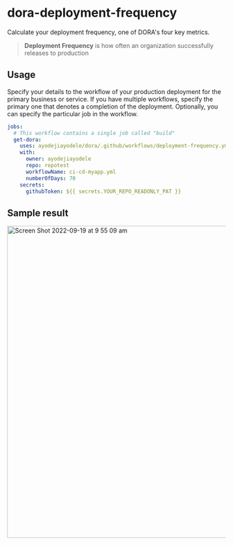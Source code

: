 # dora-deployment-frequency
Calculate your deployment frequency, one of DORA's four key metrics.

>**Deployment Frequency** is how often an organization successfully releases to production

## Usage
Specify your details to the workflow of your production deployment for the primary business or service. If you have multiple workflows, specify the primary one that denotes a completion of the deployment. Optionally, you can specify the particular job in the workflow.

``` yml
jobs:
  # This workflow contains a single job called "build"
  get-dora:
    uses: ayodejiayodele/dora/.github/workflows/deployment-frequency.yml@main
    with:
      owner: ayodejiayodele
      repo: repotest
      workflowName: ci-cd-myapp.yml
      numberOfDays: 70
    secrets:
      githubToken: ${{ secrets.YOUR_REPO_READONLY_PAT }}
```

## Sample result
<img width="717" alt="Screen Shot 2022-09-19 at 9 55 09 am" src="https://user-images.githubusercontent.com/63050478/190934651-14033808-95d9-4e10-89e7-dbf419ec2e6f.png">
